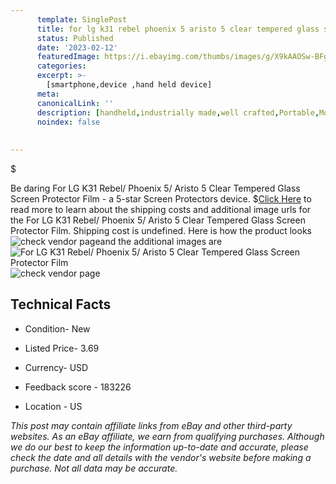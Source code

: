 ```yaml
---
      template: SinglePost
      title: for lg k31 rebel phoenix 5 aristo 5 clear tempered glass screen protector film
      status: Published
      date: '2023-02-12'
      featuredImage: https://i.ebayimg.com/thumbs/images/g/X9kAAOSw-BFgqwoB/s-l225.jpg
      categories: 
      excerpt: >-
        [smartphone,device ,hand held device]
      meta:
      canonicalLink: ''
      description: [handheld,industrially made,well crafted,Portable,Mobile,Compact,Convenient,Lightweight,Maneuverable,Man-portable,Miniature,Carriable,Hand-held,Light,Holdable,Transportable,Mobile device,Pocket-sized,On-the-go,Wireless,Cordless,Compact size,Convenient size, smartphone,device ,hand held device]
      noindex: false
      
        
---
```

$

Be daring For LG K31 Rebel/ Phoenix 5/ Aristo 5 Clear Tempered Glass Screen Protector Film - a 5-star Screen Protectors device.
$[Click Here](https://www.ebay.com/itm/363408252242?hash=item549cd1dd52%3Ag%3AX9kAAOSw-BFgqwoB&mkevt=1&mkcid=1&mkrid=711-53200-19255-0&campid=%253CePNCampaignId%253E&customid=%253CreferenceId%253E&toolid=10049) to read more to learn about the shipping costs and additional image urls for the For LG K31 Rebel/ Phoenix 5/ Aristo 5 Clear Tempered Glass Screen Protector Film. Shipping cost is undefined. Here is how the product looks ![check vendor page](https://i.ebayimg.com/thumbs/images/g/X9kAAOSw-BFgqwoB/s-l225.jpg)and the additional images are![For LG K31 Rebel/ Phoenix 5/ Aristo 5 Clear Tempered Glass Screen Protector Film](https://i.ebayimg.com/images/g/X9kAAOSw-BFgqwoB/s-l1600.jpg)![check vendor page](https://origin-galleryplus.ebayimg.com/ws/web/363408252242_2_0_1/225x225.jpg,https://origin-galleryplus.ebayimg.com/ws/web/363408252242_3_0_1/225x225.jpg,https://origin-galleryplus.ebayimg.com/ws/web/363408252242_4_0_1/225x225.jpg,https://origin-galleryplus.ebayimg.com/ws/web/363408252242_5_0_1/225x225.jpg,https://origin-galleryplus.ebayimg.com/ws/web/363408252242_6_0_1/225x225.jpg)



 ## Technical Facts 



     
      

 - Condition- New 


      

 - Listed Price- 3.69 


      

 - Currency- USD 


      

 - Feedback score - 183226 


      

 - Location - US 


      
      

 *_This post may contain affiliate links from eBay and other third-party websites. As an eBay affiliate, we earn from qualifying purchases. Although we do our best to keep the information up-to-date and accurate, please check the date and all details with the vendor's website before making a purchase. Not all data may be accurate._*






